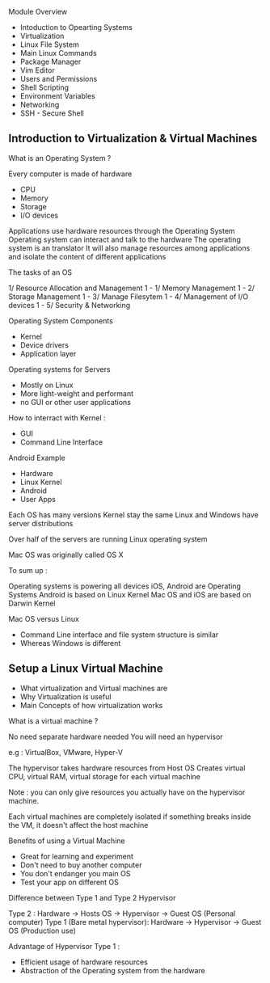 Module Overview 

* Intoduction to Opearting Systems
* Virtualization
* Linux File System
* Main Linux Commands
* Package Manager
* Vim Editor
* Users and Permissions
* Shell Scripting
* Environment Variables
* Networking
* SSH - Secure Shell

Introduction to Virtualization & Virtual Machines 
----------------------------------------------------


What is an Operating System ?

Every computer is made of hardware

* CPU
* Memory
* Storage
* I/O devices

Applications use hardware resources through the Operating System
Operating system can interact and talk to the hardware
The operating system is an translator
It will also manage resources among applications and isolate the content of different applications

The tasks of an OS

1/ Resource Allocation and Management
1 - 1/ Memory Management
1 - 2/ Storage Management
1 - 3/ Manage Filesytem
1 - 4/ Management of I/O devices
1 - 5/ Security & Networking

Operating System Components

* Kernel 
* Device drivers
* Application layer

Operating systems for Servers

* Mostly on Linux
* More light-weight and performant
* no GUI or other user applications

How to interract with Kernel :

* GUI 
* Command Line Interface

Android Example 

* Hardware
* Linux Kernel
* Android
* User Apps

Each OS has many versions
Kernel stay the same
Linux and Windows have server distributions

Over half of the servers are running Linux operating system

Mac OS was originally called OS X

To sum up :

Operating systems is powering all devices
iOS, Android are Operating Systems
Android is based on Linux Kernel
Mac OS and iOS are based on Darwin Kernel

Mac OS versus Linux

* Command Line interface and file system structure is similar
* Whereas Windows is different

Setup a Linux Virtual Machine
----------------------------------------------------

* What virtualization and Virtual machines are
* Why Virtualization is useful 
* Main Concepts of how virtualization works

What is a virtual machine ?

No need separate hardware needed
You will need an hypervisor

e.g : VirtualBox, VMware, Hyper-V

The hypervisor takes hardware resources from Host OS 
Creates virtual CPU, virtual RAM, virtual storage for each virtual machine

Note : you can only give resources you actually have on the hypervisor machine.

Each virtual machines are completely isolated
if something breaks inside the VM, it doesn't affect the host machine

Benefits of using a Virtual Machine

* Great for learning and experiment
* Don't need to buy another computer
* You don't endanger you main OS 
* Test your app on different OS 

Difference between Type 1 and Type 2 Hypervisor

Type 2 : Hardware -> Hosts OS -> Hypervisor -> Guest OS (Personal computer)
Type 1 (Bare metal hypervisor): Hardware -> Hypervisor -> Guest OS (Production use)

Advantage of Hypervisor Type 1 :

* Efficient usage of hardware resources 
* Abstraction of the Operating system from the hardware




